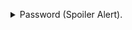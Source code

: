 <p>
<details>
<summary>Password (Spoiler Alert).</summary>
<pre><code></code>p7TaowMYrmu23Ol8hiZh9UvD0O9hpx8d</pre>
</details>
</p>